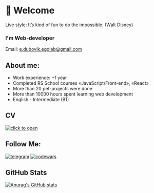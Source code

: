 # 👋 Welcome 
Live style: It’s kind of fun to do the impossible. (Walt Disney)

### I'm Web-developer
Email: e.dubovik.egolab@gmail.com

## About me:
* Work experience: +1 year
* Completed RS School courses «JavaScript/Front-end», «React»
* More than 20 pet-projects were done
* More than 10000 hours spent learning web development
* English - Intermediate (B1)

## CV
[![click to open](https://img.shields.io/badge/-click_to_see!-050505?style=for-the-badge)](https://egor-dubovik.github.io/cv_2.0/index.html)

## Follow Me:
[![telegram](https://img.shields.io/badge/-telegram-050505?style=for-the-badge&logo=telegram&logoColor=4a6ec8)](https://t.me/eGoDreamer)
[![codewars](https://img.shields.io/badge/-codewars-050505?style=for-the-badge&logo=codewars&logoColor=BB432C)](https://www.codewars.com/users/Egor-Dubovik)

## GitHub Stats
[![Anurag's GitHub stats](https://github-readme-stats.vercel.app/api?username=Egor-Dubovik&hide=issues,contribs&show_icons=true&theme=dark)](https://github.com/anuraghazra/github-readme-stats)



